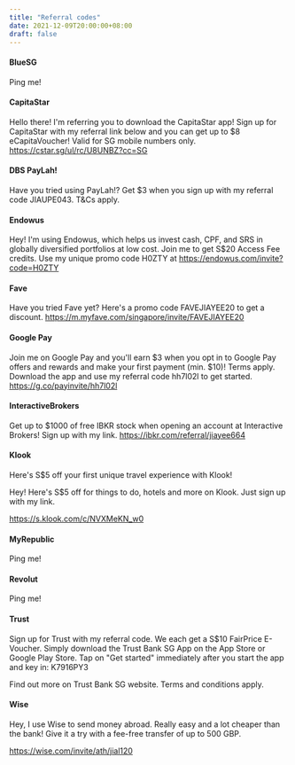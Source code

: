 ```yaml
---
title: "Referral codes"
date: 2021-12-09T20:00:00+08:00
draft: false
---
```

#### BlueSG

Ping me!

#### CapitaStar

Hello there! I'm referring you to download the CapitaStar app! Sign up for CapitaStar with my referral link below and you can get up to $8 eCapitaVoucher! Valid for SG mobile numbers only. https://cstar.sg/ul/rc/U8UNBZ?cc=SG

#### DBS PayLah!

Have you tried using PayLah!? Get $3 when you sign up with my referral code JIAUPE043. T&Cs apply.

#### Endowus

Hey! I'm using Endowus, which helps us invest cash, CPF, and SRS in globally diversified portfolios at low cost. Join me to get S$20 Access Fee credits. Use my unique promo code H0ZTY at https://endowus.com/invite?code=H0ZTY

#### Fave

Have you tried Fave yet? Here's a promo code FAVEJIAYEE20 to get a discount. https://m.myfave.com/singapore/invite/FAVEJIAYEE20

#### Google Pay

Join me on Google Pay and you'll earn $3 when you opt in to Google Pay offers and rewards and make your first payment (min. $10)! Terms apply. Download the app and use my referral code hh7l02l to get started. https://g.co/payinvite/hh7l02l

#### InteractiveBrokers

Get up to $1000 of free IBKR stock when opening an account at Interactive Brokers! Sign up with my link. https://ibkr.com/referral/jiayee664

#### Klook

Here's S$5 off your first unique travel experience with Klook!

Hey! Here's S$5 off for things to do, hotels and more on Klook. Just sign up with my link.

https://s.klook.com/c/NVXMeKN_w0

#### MyRepublic

Ping me!

#### Revolut

Ping me!

#### Trust

Sign up for Trust with my referral code. We each get a S$10 FairPrice E-Voucher. Simply download the Trust Bank SG App on the App Store or Google Play Store. Tap on "Get started" immediately after you start the app and key in: K7916PY3

Find out more on Trust Bank SG website. Terms and conditions apply.

#### Wise

Hey, I use Wise to send money abroad. Really easy and a lot cheaper than the bank! Give it a try with a fee-free transfer of up to 500 GBP.

https://wise.com/invite/ath/jial120
